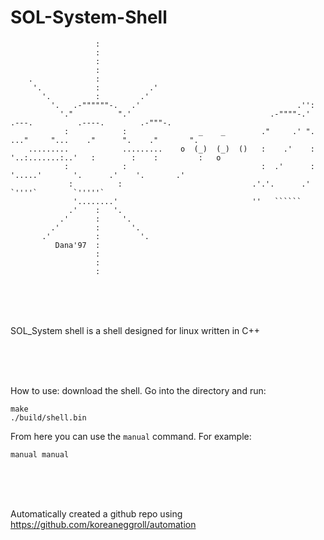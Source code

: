 # SOL-System-Shell

                       :
                       :
                       :
                       :
        .              :
         '.            :           .'
           '.          :         .'
             '.   .-""""""-.   .'                                   .'':
               '."          ".'                               .-""""-.'         .---.          .----.        .-"""-.
                :            :                _    _        ."     .' ".    ..."     "...    ."      ".    ."       ".
        .........            .........    o  (_)  (_)  ()   :    .'    :   '..:.......:..'   :        :    :         :   o
                :            :                              :  .'      :       '.....'       '.      .'    '.       .'
                 :          :                             .'.'.      .'                        `''''`        `'''''`
                  '........'                              ''   ``````
                 .'    :   '.
               .'      :     '.
             .'        :       '.
           .'          :         '.
              Dana'97  :
                       :
                       :
                       :
  
  <br/><br/><br/>

  SOL_System shell is a shell designed for linux written in C++


  <br/><br/><br/>

  How to use:
  download the shell. Go into the directory and run:
    
    
    make
    ./build/shell.bin


  From here you can use the `manual` command. For example:


    manual manual

  <br/><br/><br/>

  

Automatically created a github repo using https://github.com/koreaneggroll/automation
